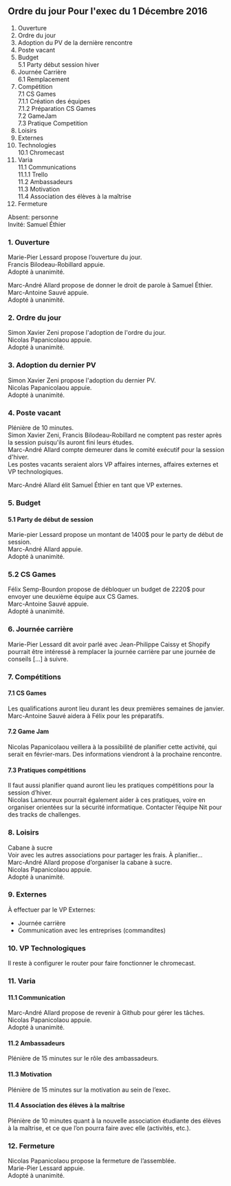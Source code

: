 ## Ordre du jour Pour l'exec du 1 Décembre 2016

1. Ouverture
2. Ordre du jour
3. Adoption du PV de la dernière rencontre
4. Poste vacant
5. Budget  
5.1 Party début session hiver
6. Journée Carrière  
6.1 Remplacement  
7. Compétition  
7.1 CS Games  
7.1.1 Création des équipes  
7.1.2 Préparation CS Games  
7.2 GameJam  
7.3 Pratique Competition
8. Loisirs
9. Externes
10. Technologies  
10.1 Chromecast
11. Varia  
11.1 Communications  
11.1.1 Trello  
11.2 Ambassadeurs  
11.3 Motivation  
11.4 Association des élèves à la maîtrise  
12. Fermeture


Absent: personne  
Invité: Samuel Éthier  


### 1. Ouverture
Marie-Pier Lessard propose l’ouverture du jour.  
Francis Bilodeau-Robillard appuie.  
Adopté à unanimité.  

Marc-André Allard propose de donner le droit de parole à Samuel Éthier.  
Marc-Antoine Sauvé appuie.  
Adopté à unanimité.  


### 2. Ordre du jour
Simon Xavier Zeni propose l'adoption de l'ordre du jour.  
Nicolas Papanicolaou appuie.  
Adopté à unanimité.  


### 3. Adoption du dernier PV
Simon Xavier Zeni propose l'adoption du dernier PV.  
Nicolas Papanicolaou appuie.  
Adopté à unanimité.  


### 4. Poste vacant
Plénière de 10 minutes.  
Simon Xavier Zeni, Francis Bilodeau-Robillard ne comptent pas rester après la session puisqu'ils auront fini leurs études.  
Marc-André Allard compte demeurer dans le comité exécutif pour la session d'hiver.  
Les postes vacants seraient alors VP affaires internes, affaires externes et VP technologiques.  


Marc-André Allard élit Samuel Éthier en tant que VP externes.  


### 5. Budget
#### 5.1 Party de début de session
Marie-pier Lessard propose un montant de 1400$ pour le party de début de session.  
Marc-André Allard appuie.  
Adopté à unanimité.  


### 5.2 CS Games
Félix Semp-Bourdon propose de débloquer un budget de 2220$ pour envoyer une deuxième équipe aux CS Games.  
Marc-Antoine Sauvé appuie.  
Adopté à unanimité.  


### 6. Journée carrière
Marie-Pier Lessard dit avoir parlé avec Jean-Philippe Caissy et Shopify pourrait être intéressé à remplacer la journée carrière par une journée de conseils [...] à suivre.   

### 7. Compétitions
#### 7.1 CS Games
Les qualifications auront lieu durant les deux premières semaines de janvier. Marc-Antoine Sauvé aidera à Félix pour les préparatifs.  


#### 7.2 Game Jam
Nicolas Papanicolaou veillera à la possibilité de planifier cette activité, qui serait en février-mars. Des informations viendront à la prochaine rencontre.   


#### 7.3 Pratiques compétitions
Il faut aussi planifier quand auront lieu les pratiques compétitions pour la session d’hiver.  
Nicolas Lamoureux pourrait également aider à ces pratiques, voire en organiser orientées sur la sécurité informatique. Contacter l’équipe Nit pour des tracks de challenges.


### 8. Loisirs
Cabane à sucre  
Voir avec les autres associations pour partager les frais. À planifier…  
Marc-André Allard propose d’organiser la cabane à sucre.  
Nicolas Papanicolaou appuie.  
Adopté à unanimité.  


### 9. Externes
À effectuer par le VP Externes:
- Journée carrière  
- Communication avec les entreprises (commandites)  


### 10. VP Technologiques
Il reste à configurer le router pour faire fonctionner le chromecast.  


### 11. Varia
#### 11.1 Communication
Marc-André Allard propose de revenir à Github pour gérer les tâches.  
Nicolas Papanicolaou appuie.  
Adopté à unanimité.  

#### 11.2 Ambassadeurs
Plénière de 15 minutes sur le rôle des ambassadeurs.  

#### 11.3 Motivation
Plénière de 15 minutes sur la motivation au sein de l’exec.  

#### 11.4 Association des élèves à la maîtrise
Plénière de 10 minutes quant à la nouvelle association étudiante des élèves à la maîtrise, et ce que l’on pourra faire avec elle (activités, etc.).  


### 12. Fermeture
Nicolas Papanicolaou propose la fermeture de l’assemblée.  
Marie-Pier Lessard appuie.  
Adopté à unanimité.  
